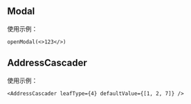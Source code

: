 
## Modal
使用示例：
```
openModal(<>123</>)
```

## AddressCascader
使用示例：
```
<AddressCascader leafType={4} defaultValue={[1, 2, 7]} />
```

